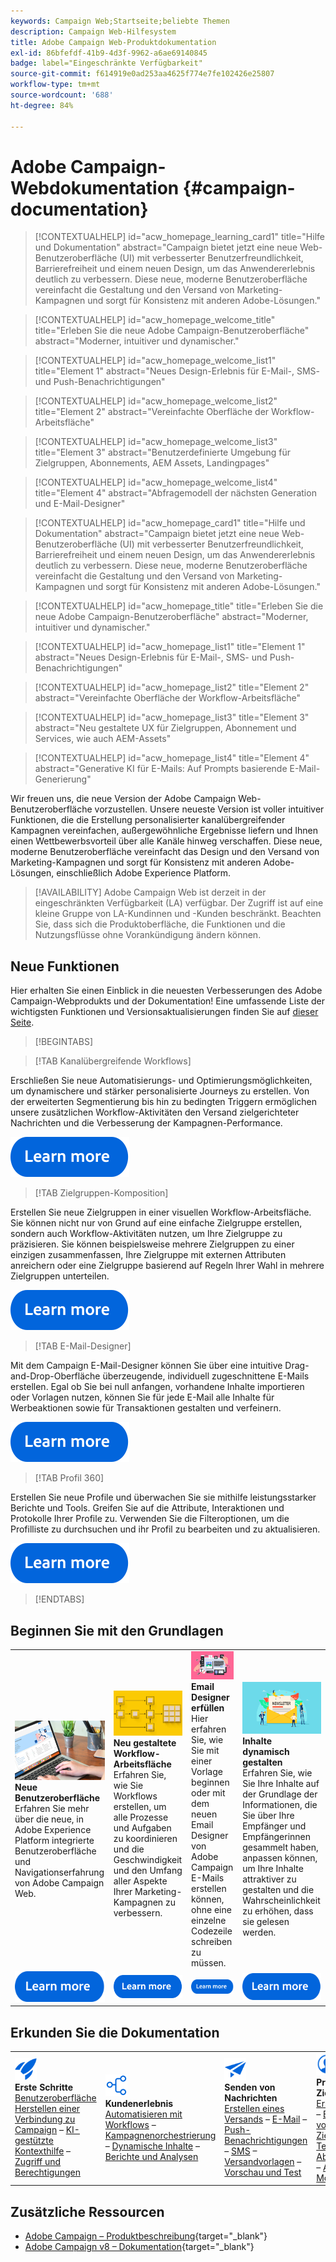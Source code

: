 ```yaml
---
keywords: Campaign Web;Startseite;beliebte Themen
description: Campaign Web-Hilfesystem
title: Adobe Campaign Web-Produktdokumentation
exl-id: 86bfefdf-41b9-4d3f-9962-a6ae69140845
badge: label="Eingeschränkte Verfügbarkeit"
source-git-commit: f614919e0ad253aa4625f774e7fe102426e25807
workflow-type: tm+mt
source-wordcount: '688'
ht-degree: 84%

---
```


# Adobe Campaign-Webdokumentation {#campaign-documentation}

>[!CONTEXTUALHELP]
>id="acw_homepage_learning_card1"
>title="Hilfe und Dokumentation"
>abstract="Campaign bietet jetzt eine neue Web-Benutzeroberfläche (UI) mit verbesserter Benutzerfreundlichkeit, Barrierefreiheit und einem neuen Design, um das Anwendererlebnis deutlich zu verbessern. Diese neue, moderne Benutzeroberfläche vereinfacht die Gestaltung und den Versand von Marketing-Kampagnen und sorgt für Konsistenz mit anderen Adobe-Lösungen."

>[!CONTEXTUALHELP]
>id="acw_homepage_welcome_title"
>title="Erleben Sie die neue Adobe Campaign-Benutzeroberfläche"
>abstract="Moderner, intuitiver und dynamischer."

>[!CONTEXTUALHELP]
>id="acw_homepage_welcome_list1"
>title="Element 1"
>abstract="Neues Design-Erlebnis für E-Mail-, SMS- und Push-Benachrichtigungen"

>[!CONTEXTUALHELP]
>id="acw_homepage_welcome_list2"
>title="Element 2"
>abstract="Vereinfachte Oberfläche der Workflow-Arbeitsfläche"

>[!CONTEXTUALHELP]
>id="acw_homepage_welcome_list3"
>title="Element 3"
>abstract="Benutzerdefinierte Umgebung für Zielgruppen, Abonnements, AEM Assets, Landingpages"

>[!CONTEXTUALHELP]
>id="acw_homepage_welcome_list4"
>title="Element 4"
>abstract="Abfragemodell der nächsten Generation und E-Mail-Designer"

<!--
>[!CONTEXTUALHELP]
>id="acw_homepage_welcome_list5"
>title="Item 5"
>abstract="Additional Item"-->

<!-- TO REMOVE BELOW-->

>[!CONTEXTUALHELP]
>id="acw_homepage_card1"
>title="Hilfe und Dokumentation"
>abstract="Campaign bietet jetzt eine neue Web-Benutzeroberfläche (UI) mit verbesserter Benutzerfreundlichkeit, Barrierefreiheit und einem neuen Design, um das Anwendererlebnis deutlich zu verbessern. Diese neue, moderne Benutzeroberfläche vereinfacht die Gestaltung und den Versand von Marketing-Kampagnen und sorgt für Konsistenz mit anderen Adobe-Lösungen."

>[!CONTEXTUALHELP]
>id="acw_homepage_title"
>title="Erleben Sie die neue Adobe Campaign-Benutzeroberfläche"
>abstract="Moderner, intuitiver und dynamischer."

>[!CONTEXTUALHELP]
>id="acw_homepage_list1"
>title="Element 1"
>abstract="Neues Design-Erlebnis für E-Mail-, SMS- und Push-Benachrichtigungen"

>[!CONTEXTUALHELP]
>id="acw_homepage_list2"
>title="Element 2"
>abstract="Vereinfachte Oberfläche der Workflow-Arbeitsfläche"

>[!CONTEXTUALHELP]
>id="acw_homepage_list3"
>title="Element 3"
>abstract="Neu gestaltete UX für Zielgruppen, Abonnement und Services, wie auch AEM-Assets"

>[!CONTEXTUALHELP]
>id="acw_homepage_list4"
>title="Element 4"
>abstract="Generative KI für E-Mails: Auf Prompts basierende E-Mail-Generierung"

<!--TO REMOVE ABOVE-->

Wir freuen uns, die neue Version der Adobe Campaign Web-Benutzeroberfläche vorzustellen. Unsere neueste Version ist voller intuitiver Funktionen, die die Erstellung personalisierter kanalübergreifender Kampagnen vereinfachen, außergewöhnliche Ergebnisse liefern und Ihnen einen Wettbewerbsvorteil über alle Kanäle hinweg verschaffen. Diese neue, moderne Benutzeroberfläche vereinfacht das Design und den Versand von Marketing-Kampagnen und sorgt für Konsistenz mit anderen Adobe-Lösungen, einschließlich Adobe Experience Platform.

>[!AVAILABILITY]
> Adobe Campaign Web ist derzeit in der eingeschränkten Verfügbarkeit (LA) verfügbar. Der Zugriff ist auf eine kleine Gruppe von LA-Kundinnen und -Kunden beschränkt. Beachten Sie, dass sich die Produktoberfläche, die Funktionen und die Nutzungsflüsse ohne Vorankündigung ändern können.

## Neue Funktionen

Hier erhalten Sie einen Einblick in die neuesten Verbesserungen des Adobe Campaign-Webprodukts und der Dokumentation! Eine umfassende Liste der wichtigsten Funktionen und Versionsaktualisierungen finden Sie auf [dieser Seite](rn/whats-new.md).

>[!BEGINTABS]

>[!TAB Kanalübergreifende Workflows]

Erschließen Sie neue Automatisierungs- und Optimierungsmöglichkeiten, um dynamischere und stärker personalisierte Journeys zu erstellen. Von der erweiterten Segmentierung bis hin zu bedingten Triggern ermöglichen unsere zusätzlichen Workflow-Aktivitäten den Versand zielgerichteter Nachrichten und die Verbesserung der Kampagnen-Performance.

[![Bild](assets/do-not-localize/learn-more-button.svg)](workflows/gs-workflows.md)

>[!TAB Zielgruppen-Komposition]

Erstellen Sie neue Zielgruppen in einer visuellen Workflow-Arbeitsfläche. Sie können nicht nur von Grund auf eine einfache Zielgruppe erstellen, sondern auch Workflow-Aktivitäten nutzen, um Ihre Zielgruppe zu präzisieren. Sie können beispielsweise mehrere Zielgruppen zu einer einzigen zusammenfassen, Ihre Zielgruppe mit externen Attributen anreichern oder eine Zielgruppe basierend auf Regeln Ihrer Wahl in mehrere Zielgruppen unterteilen.

[![Bild](assets/do-not-localize/learn-more-button.svg)](audience/create-audience.md)

>[!TAB E-Mail-Designer]

Mit dem Campaign E-Mail-Designer können Sie über eine intuitive Drag-and-Drop-Oberfläche überzeugende, individuell zugeschnittene E-Mails erstellen. Egal ob Sie bei null anfangen, vorhandene Inhalte importieren oder Vorlagen nutzen, können Sie für jede E-Mail alle Inhalte für Werbeaktionen sowie für Transaktionen gestalten und verfeinern.

[![Bild](assets/do-not-localize/learn-more-button.svg)](email/get-started-email-designer.md)

>[!TAB Profil 360]

Erstellen Sie neue Profile und überwachen Sie sie mithilfe leistungsstarker Berichte und Tools. Greifen Sie auf die Attribute, Interaktionen und Protokolle Ihrer Profile zu. Verwenden Sie die Filteroptionen, um die Profilliste zu durchsuchen und ihr Profil zu bearbeiten und zu aktualisieren.

[![Bild](assets/do-not-localize/learn-more-button.svg)](audience/gs-audiences-recipients.md)

>[!ENDTABS]

## Beginnen Sie mit den Grundlagen

<table style="table-layout:fixed">
  <tr style="border: 0;">
    <td>
    <a href="get-started/user-interface.md"><img src="assets/do-not-localize/menu-ui.jpeg"></a>
    <div><strong>Neue Benutzeroberfläche</strong><br/>Erfahren Sie mehr über die neue, in Adobe Experience Platform integrierte Benutzeroberfläche und Navigationserfahrung von Adobe Campaign Web.</div>
    </td>
    <td>
    <a href="workflows/gs-workflows.md"><img src="assets/do-not-localize/menu-workflows.jpeg"></a>
    <div><strong>Neu gestaltete Workflow-Arbeitsfläche</strong><br/>Erfahren Sie, wie Sie Workflows erstellen, um alle Prozesse und Aufgaben zu koordinieren und die Geschwindigkeit und den Umfang aller Aspekte Ihrer Marketing-Kampagnen zu verbessern.</div><br/>
    </td>
    <td>
    <a href="email/get-started-email-designer.md"><img src="assets/do-not-localize/menu-email.png"></a>
    <div><strong>Email Designer erfüllen</strong><br/>Hier erfahren Sie, wie Sie mit einer Vorlage beginnen oder mit dem neuen Email Designer von Adobe Campaign E-Mails erstellen können, ohne eine einzelne Codezeile schreiben zu müssen.
    </div></td>
    <td>
    <a href="personalization/gs-personalization.md"><img src="assets/do-not-localize/menu-dynamic.png"></a>
    <div><strong>Inhalte dynamisch gestalten</strong><br/>Erfahren Sie, wie Sie Ihre Inhalte auf der Grundlage der Informationen, die Sie über Ihre Empfänger und Empfängerinnen gesammelt haben, anpassen können, um Ihre Inhalte attraktiver zu gestalten und die Wahrscheinlichkeit zu erhöhen, dass sie gelesen werden.</div>
    </td>
  </tr>
  <tr style="border: 0;">
    <td align="center"><a href="get-started/user-interface.md"><img src="assets/do-not-localize/learn-more-button.svg"></a></td>
    <td align="center"><a href="workflows/gs-workflows.md"><img src="assets/do-not-localize/learn-more-button.svg"></a></td>
    <td align="center"><a href="email/get-started-email-designer.md"><img src="assets/do-not-localize/learn-more-button.svg"></a></td>
    <td align="center"><a href="personalization/gs-personalization.md"><img src="assets/do-not-localize/learn-more-button.svg"></a></td>
    </tr>
</table>

## Erkunden Sie die Dokumentation

<table style="table-layout:auto">
  <tr style="border: 0;">
    <td>
      <img src="assets/do-not-localize/icon-start.svg" width="35px">
    <br/>
      <strong>Erste Schritte</strong><br/><a href="get-started/user-interface.md">Benutzeroberfläche</a>  <a href="get-started/connect-to-campaign.md">Herstellen einer Verbindung zu Campaign</a> – <a href="get-started/using-ai.md">KI-gestützte Kontexthilfe</a> – <a href="get-started/permissions.md">Zugriff und Berechtigungen</a>
    </td>
    <td>
      <img src="assets/do-not-localize/icon-experience.svg" width="35px">
    <br/>
      <strong>Kundenerlebnis</strong><br/><a href="workflows/gs-workflows.md" target="_blank">Automatisieren mit Workflows</a> – <a href="campaigns/gs-campaigns.md" target="_blank">Kampagnenorchestrierung</a> – <a href="personalization/gs-personalization.md">Dynamische Inhalte</a> – <a href="reporting/gs-reports.md">Berichte und Analysen</a>
    </td>
    <td>
      <img src="assets/do-not-localize/icon-message.svg" width="35px">
    <br/>
      <strong>Senden von Nachrichten</strong><br/><a href="msg/gs-deliveries.md">Erstellen eines Versands</a> – <a href="email/create-email.md">E-Mail</a> – <a href="push/gs-push.md">Push-Benachrichtigungen</a> – <a href="sms/gs-sms.md">SMS</a> – <a href="msg/delivery-template.md">Versandvorlagen</a> – <a href="preview-test/preview-test.md">Vorschau und Test</a> 
    </td>
    <td>
      <img src="assets/do-not-localize/icon_profile.svg" width="35px">
    <br/>
      <strong>Profile und Zielgruppen</strong><br/><a href="audience/gs-audiences-recipients.md">Erste Schritte</a> – <a href="audience/create-audience.md">Erstellen von Zielgruppen</a> – <a href="audience/test-profiles.md">Testprofile</a> – <a href="audience/manage-services.md">Abonnements</a> – <a href="query/query-modeler-overview.md">Abfrage-Modeler</a>
    </td>
  </tr>
</table>

## Zusätzliche Ressourcen

* [Adobe Campaign – Produktbeschreibung](https://helpx.adobe.com/de/legal/product-descriptions/adobe-campaign-managed-cloud-services.html){target="_blank"}
* [Adobe Campaign v8 – Dokumentation](https://experienceleague.adobe.com/docs/campaign-v8.html?lang=de){target="_blank"}